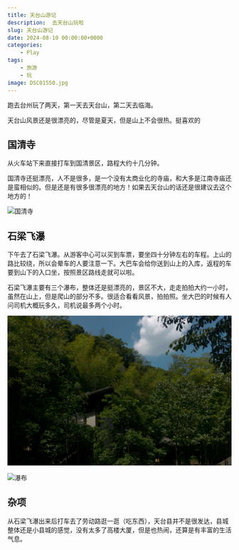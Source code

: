 ```yaml
---
title: 天台山游记
description:  去天台山玩啦
slug: 天台山游记
date: 2024-08-10 00:00:00+0000
categories:
    - Play
tags:
    - 旅游
    - 玩
image: DSC01550.jpg
---
```


跑去台州玩了两天，第一天去天台山，第二天去临海。

天台山风景还是很漂亮的，尽管是夏天，但是山上不会很热。挺喜欢的

## 国清寺

从火车站下来直接打车到国清景区，路程大约十几分钟。

国清寺还挺漂亮，人不是很多，是一个没有太商业化的寺庙，和大多是江南寺庙还是蛮相似的。但是还是有很多很漂亮的地方！如果去天台山的话还是很建议去这个地方的！

![国清寺](DSC01555.jpg)

## 石梁飞瀑

下午去了石梁飞瀑。从游客中心可以买到车票，要坐四十分钟左右的车程。上山的路比较绕，所以会晕车的人要注意一下。大巴车会给你送到山上的入库，返程的车要到山下的入口坐，按照景区路线走就可以啦。

石梁飞瀑主要有三个瀑布，整体还是挺漂亮的，景区不大，走走拍拍大约一小时，虽然在山上，但是爬山的部分不多。很适合看看风景，拍拍照。坐大巴的时候有人问司机大概玩多久，司机说最多两个小时。

![](DSC01571.jpg)

![瀑布](DSC01576.jpg)

## 杂项

从石梁飞瀑出来后打车去了劳动路逛一逛（吃东西），天台县并不是很发达，县城整体还是小县城的感觉，没有太多了高楼大厦，但是也热闹，还算是有丰富的生活气息。


